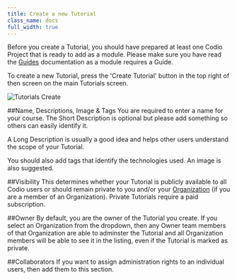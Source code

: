 ```yaml
---
title: Create a new Tutorial
class_name: docs
full_width: true
---
```


Before you create a Tutorial, you should have prepared at least one Codio Project that is ready to add as a module. Please make sure you have read the [Guides](/docs/ide/tools/guides/) documentation as a module requires a Guide.

To create a new Tutorial, press the 'Create Tutorial' button in the top right of then screen on the main Tutorials screen.

![Tutorials Create](/img/docs/tutorials_create.png)

##Name, Descriptions, Image & Tags
You are required to enter a name for your course. The Short Description is optional but please add something so others can easily identify it.

A Long Description is usually a good idea and helps other users understand the scope of your Tutorial.

You should also add tags that identify the technologies used. An image is also suggested.

##Visibility
This determines whether your Tutorial is publicly available to all Codio users or should remain private to you and/or your [Organization](/docs/dashboard/organizations/) (if you are a member of an Organization). Private Tutorials require a paid subscription.

##Owner
By default, you are the owner of the Tutorial you create. If you select an Organization from the dropdown, then any Owner team members of that Organization are able to adminster the Tutorial and all Organization members will be able to see it in the listing, even if the Tutorial is marked as private. 

##Collaborators
If you want to assign administration rights to an individual users, then add them to this section.
